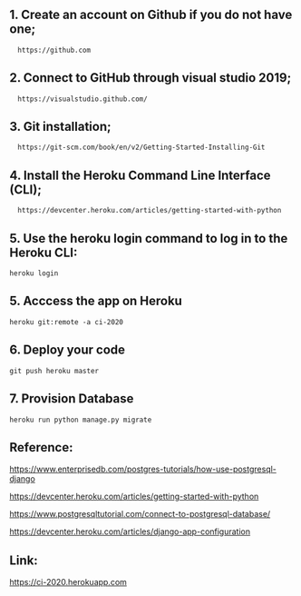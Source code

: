 ## 1. Create an account on Github if you do not have one;

      https://github.com

## 2. Connect to GitHub through visual studio 2019;

      https://visualstudio.github.com/
      
## 3. Git installation;

      https://git-scm.com/book/en/v2/Getting-Started-Installing-Git
      
## 4. Install the Heroku Command Line Interface (CLI);

      https://devcenter.heroku.com/articles/getting-started-with-python
      
## 5. Use the heroku login command to log in to the Heroku CLI:

    heroku login

## 5. Acccess the app on Heroku

    heroku git:remote -a ci-2020
    
## 6. Deploy your code

    git push heroku master
    
## 7. Provision Database    

    heroku run python manage.py migrate


## Reference:

https://www.enterprisedb.com/postgres-tutorials/how-use-postgresql-django

https://devcenter.heroku.com/articles/getting-started-with-python

https://www.postgresqltutorial.com/connect-to-postgresql-database/

https://devcenter.heroku.com/articles/django-app-configuration


## Link: 

https://ci-2020.herokuapp.com
